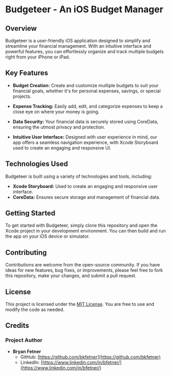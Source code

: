 # Budgeteer - An iOS Budget Manager

## Overview

Budgeteer is a user-friendly iOS application designed to simplify and streamline your financial management. With an intuitive interface and powerful features, you can effortlessly organize and track multiple budgets right from your iPhone or iPad.

## Key Features

- **Budget Creation:** Create and customize multiple budgets to suit your financial goals, whether it's for personal expenses, savings, or special projects.

- **Expense Tracking:** Easily add, edit, and categorize expenses to keep a close eye on where your money is going.

- **Data Security:** Your financial data is securely stored using CoreData, ensuring the utmost privacy and protection.

- **Intuitive User Interface:** Designed with user experience in mind, our app offers a seamless navigation experience, with Xcode Storyboard used to create an engaging and responsive UI.

## Technologies Used

Budgeteer is built using a variety of technologies and tools, including:

- **Xcode Storyboard:** Used to create an engaging and responsive user interface.
- **CoreData:** Ensures secure storage and management of financial data.

## Getting Started

To get started with Budgeteer, simply clone this repository and open the Xcode project in your development environment. You can then build and run the app on your iOS device or simulator.

## Contributing

Contributions are welcome from the open-source community. If you have ideas for new features, bug fixes, or improvements, please feel free to fork this repository, make your changes, and submit a pull request.

## License

This project is licensed under the [MIT License](LICENSE.md). You are free to use and modify the code as needed.

## Credits

### Project Author
- **Bryan Fetner**
  - GitHub: [https://github.com/bkfetner](https://github.com/bkfetner)
  - LinkedIn: [https://www.linkedin.com/in/bfetner/](https://www.linkedin.com/in/bfetner/)

